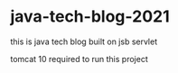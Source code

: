 # java-tech-blog-2021
this is java tech blog built on jsb servlet 

tomcat 10 required to run this project
